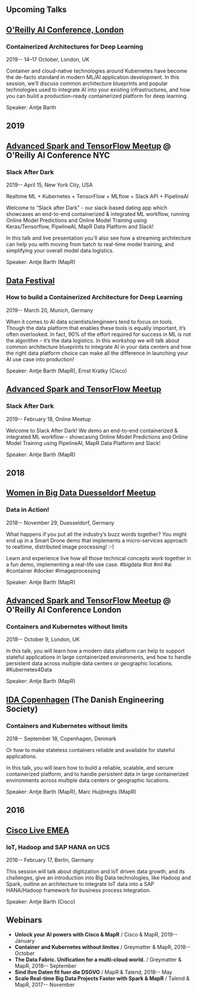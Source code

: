 ## Upcoming Talks ##

## [O'Reilly AI Conference, London](https://conferences.oreilly.com/artificial-intelligence/ai-eu)

### Containerized Architectures for Deep Learning ###

2019-- 14–17 October, London, UK

Container and cloud-native technologies around Kubernetes have become the de-facto standard in modern ML/AI application development. In this session, we’ll discuss common architecture blueprints and popular technologies used to integrate AI into your existing infrastructures, and how you can build a production-ready containerized platform for deep learning.

Speaker: Antje Barth


## 2019 ##

## [Advanced Spark and TensorFlow Meetup](https://www.meetup.com/Advanced-Spark-and-TensorFlow-Meetup/) @ O'Reilly AI Conference NYC

### Slack After Dark ###

2019-- April 15, New York City, USA

Realtime ML + Kubernetes + TensorFlow + MLflow + Slack API + PipelineAI

Welcome to “Slack after Dark” - our slack-based dating app which showcases an end-to-end containerized & integrated ML workflow, running Online Model Predictions and Online Model Training using Keras/Tensorflow, PipelineAI, MapR Data Platform and Slack!

In this talk and live presentation you’ll also see how a streaming architecture can help you with moving from batch to real-time model training, and simplifying your overall model data logistics.

Speaker: Antje Barth (MapR)


## [Data Festival](https://www.datafestival.de/en/) ## 

### How to build a Containerized Architecture for Deep Learning ###

2019-- March 20, Munich, Germany

When it comes to AI data scientists/engineers tend to focus on tools. Though the data platform that enables these tools is equally important, it’s often overlooked. In fact, 90% of the effort required for success in ML is not the algorithm – it’s the data logistics. In this workshop we will talk about common architecture blueprints to integrate AI in your data centers and how the right data platform choice can make all the difference in launching your AI use case into production!

Speaker: Antje Barth (MapR), Ernst Kratky (Cisco)


## [Advanced Spark and TensorFlow Meetup](https://www.meetup.com/Advanced-Spark-and-TensorFlow-Meetup/) ##

### Slack After Dark ###

2019-- February 18, Online Meetup

Welcome to Slack After Dark! We demo an end-to-end containerized & integrated ML workflow – showcasing Online Model Predictions and Online Model Training using PipelineAI, MapR Data Platform and Slack!

Speaker: Antje Barth (MapR)


## 2018 ##

## [Women in Big Data Duesseldorf Meetup](https://www.meetup.com/Women-in-Big-Data-Dusseldorf/)

### Data in Action! ###

2018-- November 29, Duesseldorf, Germany

What happens if you put all the industry’s buzz words together?
You might end up in a Smart Drone demo that implements a micro-services approach to realtime, distributed image processing! :-) 

Learn and experience live how all those technical concepts work together in a fun demo, implementing a real-life use case.
#bigdata #iot #ml #ai #container #docker #imageprocessing

Speaker: Antje Barth (MapR)


## [Advanced Spark and TensorFlow Meetup](https://www.meetup.com/Advanced-Spark-and-TensorFlow-Meetup/) @ O'Reilly AI Conference London

### Containers and Kubernetes without limits ###

2018-- October 9, London, UK 

In this talk, you will learn how a modern data platform can help to support stateful applications in large containerized environments, and how to handle persistent data across multiple data centers or geographic locations. #Kubernetes4Data

Speaker: Antje Barth (MapR)


## [IDA Copenhagen](https://english.ida.dk/) (The Danish Engineering Society) ##

### Containers and Kubernetes without limits ###

2018-- September 18, Copenhagen, Denmark

Or how to make stateless containers reliable and available for stateful applications.

In this talk, you will learn how to build a reliable, scalable, and secure containerized platform, and to handle persistent data in large containerized environments across multiple
data centers or geographic locations.

Speaker: Antje Barth (MapR), Marc Huijbregts (MapR)

## 2016 ##

## [Cisco Live EMEA](https://www.ciscolive.com/) ##

### IoT, Hadoop and SAP HANA on UCS ### 

2016-- February 17, Berlin, Germany

This session will talk about digitization and IoT driven data growth, and its challenges, give an introduction into Big Data technologies, like Hadoop and Spark, outline an architecture to integrate IoT data into a SAP HANA/Hadoop framework for business process integration.

Speaker: Antje Barth (Cisco)


## Webinars ##

* **Unlock your AI powers with Cisco & MapR** / Cisco & MapR, 2019-- January
* **Container and Kubernetes without limites** / Greymatter & MapR, 2018-- October
* **The Data Fabric. Unification for a multi-cloud world.** / Greymatter & MapR, 2018-- September
* **Sind Ihre Daten fit fuer die DSGVO** / MapR & Talend, 2018-- May
* **Scale Real-time Big Data Projects Faster with Spark & MapR** / Talend & MapR, 2017-- November
